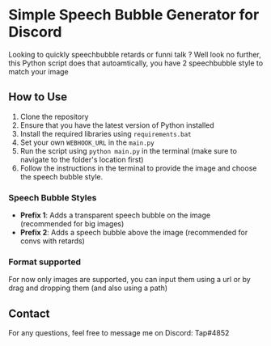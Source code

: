 # Simple Speech Bubble Generator for Discord

Looking to quickly speechbubble retards or funni talk ? Well look no further, this Python script does that autoamtically, you have 2 speechbubble style to match your image 

## How to Use

1. Clone the repository
2. Ensure that you have the latest version of Python installed
3. Install the required libraries using `requirements.bat`
4. Set your own `WEBHOOK_URL` in the `main.py` 
5. Run the script using `python main.py` in the terminal (make sure to navigate to the folder's location first)
6. Follow the instructions in the terminal to provide the image and choose the speech bubble style.

### Speech Bubble Styles

- **Prefix 1**: Adds a transparent speech bubble on the image (recommended for big images)
- **Prefix 2**: Adds a speech bubble above the image (recommended for convs with retards)

### Format supported

For now only images are supported, you can input them using a url or by drag and dropping them (and also using a path)

## Contact

For any questions, feel free to message me on Discord: Tap#4852
